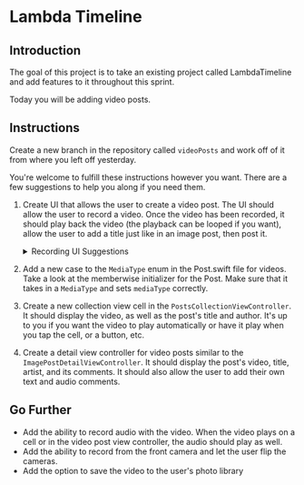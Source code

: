 # Lambda Timeline 

## Introduction

The goal of this project is to take an existing project called LambdaTimeline and add features to it throughout this sprint. 

Today you will be adding video posts.

## Instructions

Create a new branch in the repository called `videoPosts` and work off of it from where you left off yesterday.

You're welcome to fulfill these instructions however you want. There are a few suggestions to help you along if you need them.

1. Create UI that allows the user to create a video post. The UI should allow the user to record a video. Once the video has been recorded, it should play back the video (the playback can be looped if you want), allow the user to add a title just like in an image post, then post it.
    <details><summary>Recording UI Suggestions</summary>
    <p>

      - You may take the `CameraViewController` used in the guided project as a base. You will need to modify it so the video doesn't get stored to the user's photo library, but instead you can use the url that the `didFinishRecordingTo outPutFileURL: URL` method gives you back to send the video data to Firebase
      - For information on how to play back the video, refer to `AVPlayer` and `AVPlayerLayer` in the documentation. Of course you're welcome to google for more information, but familiarize yourself with these objects first.

    </p>
    </details>
2. Add a new case to the `MediaType` enum in the Post.swift file for videos. Take a look at the memberwise initializer for the Post. Make sure that it takes in a `MediaType` and sets `mediaType` correctly.
3. Create a new collection view cell in the `PostsCollectionViewController`. It should display the video, as well as the post's title and author. It's up to you if you want the video to play automatically or have it play when you tap the cell, or a button, etc.
4. Create a detail view controller for video posts similar to the `ImagePostDetailViewController`. It should display the post's video, title, artist, and its comments. It should also allow the user to add their own text and audio comments.

## Go Further

- Add the ability to record audio with the video. When the video plays on a cell or in the video post view controller, the audio should play as well.
- Add the ability to record from the front camera and let the user flip the cameras.
- Add the option to save the video to the user's photo library
